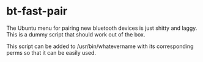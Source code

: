 # bt-fast-pair

The Ubuntu menu for pairing new bluetooth devices is just shitty and laggy. This is a dummy script that should work out of the box.

This script can be added to /usr/bin/whatevername with its corresponding perms so that it can be easily used.

